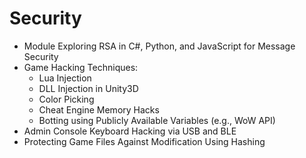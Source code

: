 # Security

- Module Exploring RSA in C#, Python, and JavaScript for Message Security
- Game Hacking Techniques:
  - Lua Injection
  - DLL Injection in Unity3D
  - Color Picking
  - Cheat Engine Memory Hacks
  - Botting using Publicly Available Variables (e.g., WoW API)
- Admin Console Keyboard Hacking via USB and BLE
- Protecting Game Files Against Modification Using Hashing




